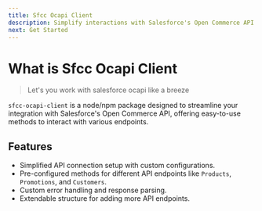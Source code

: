 ```yaml
---
title: Sfcc Ocapi Client
description: Simplify interactions with Salesforce's Open Commerce API (OCAPI) using sfcc-ocapi-client; powered by Node.js, Axios, and AJV; learn how to configure API connections, handle different resources like products, promotions, and customers, and how to efficiently manage API requests and responses.
next: Get Started
---
```


# What is Sfcc Ocapi Client

> Let's you work with salesforce ocapi like a breeze

`sfcc-ocapi-client` is a node/npm package designed to streamline your integration with Salesforce's Open Commerce API, offering easy-to-use methods to interact with various endpoints.

## Features

* Simplified API connection setup with custom configurations.
* Pre-configured methods for different API endpoints like `Products`, `Promotions`, and `Customers`.
* Custom error handling and response parsing.
* Extendable structure for adding more API endpoints.